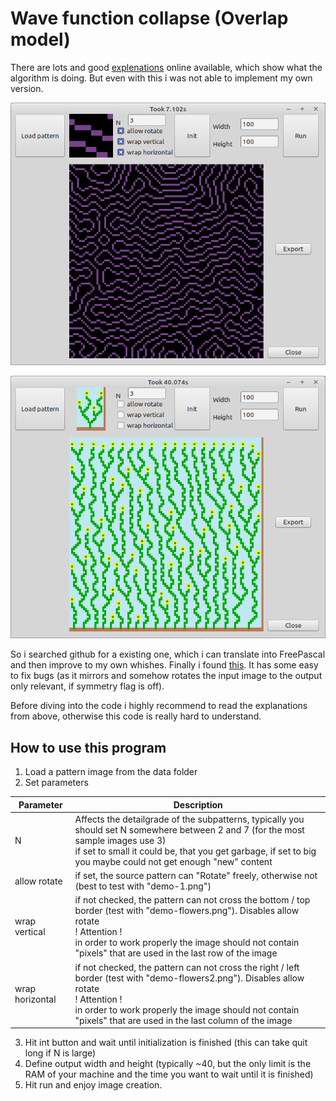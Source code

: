 # Wave function collapse (Overlap model)

There are lots and good [explenations](https://discourse.processing.org/t/wave-collapse-function-algorithm-in-processing/12983) online available, which show what the algorithm is doing. But even with this i was not able to implement my own version.

![](preview1.png)
 
![](preview2.png)

So i searched github for a existing one, which i can translate into FreePascal and then improve to my own whishes. Finally i found [this](https://github.com/D-T-666/wave-function-collapse-p5). It has some easy to fix bugs (as it mirrors and somehow rotates the input image to the output only relevant, if symmetry flag is off).

Before diving into the code i highly recommend to read the explanations from above, otherwise this code is really hard to understand.
 
## How to use this program

1. Load a pattern image from the data folder
2. Set parameters


  | Parameter | Description |
  | --- | --- |
  | N | Affects the detailgrade of the subpatterns, typically you should set N somewhere between 2 and 7 (for the most sample images use 3) <br> if set to small it could be, that you get garbage, if set to big you maybe could not get enough "new" content
  |allow rotate | if set, the source pattern can "Rotate" freely, otherwise not (best to test with "demo-1.png")
  | wrap vertical | if not checked, the pattern can not cross the bottom / top border (test with "demo-flowers.png"). Disables allow rotate <br> ! Attention !<br> in order to work properly the image should not contain "pixels" that are used in the last row of the image
  | wrap horizontal | if not checked, the pattern can not cross the right / left border (test with "demo-flowers2.png"). Disables allow rotate <br> ! Attention !<br> in order to work properly the image should not contain "pixels" that are used in the last column of the image

3.  Hit int button and wait until initialization is finished (this can take quit long if N is large)
4.  Define output width and height (typically ~40, but the only limit is the RAM of your machine and the time you want to wait until it is finished)
5.  Hit run and enjoy image creation.

